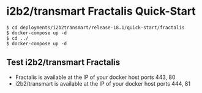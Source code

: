 # i2b2/transmart Fractalis Quick-Start

```
$ cd deployments/i2b2transmart/release-18.1/quick-start/fractalis
$ docker-compose up -d
$ cd ../
$ docker-compose up -d
```

## Test i2b2/transmart Fractalis

- Fractalis is available at the IP of your docker host ports 443, 80
- i2b2/transmart is available at the IP of your docker host ports 444, 81
